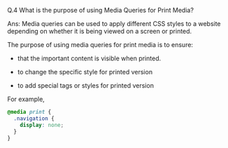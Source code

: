 Q.4 What is the purpose of using Media Queries for Print Media?

Ans: Media queries can be used to apply different CSS styles to a website depending on whether it is being viewed on a screen or printed.

The purpose of using media queries for print media is to ensure:

- that the important content is visible when printed.

- to change the specific style for printed version

- to add special tags or styles for printed version

For example,

```CSS
@media print {
  .navigation {
    display: none;
  }
}
```
